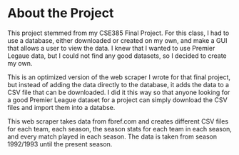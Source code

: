 # About the Project

This project stemmed from my CSE385 Final Project. For this class, I had to use a database, either downloaded or created on my own, and make a GUI that allows a user to view the data.
I knew that I wanted to use Premier Legaue data, but I could not find any good datasets, so I decided to create my own.

This is an optimized version of the web scraper I wrote for that final project, but instead of adding the data directly to the database, it adds the data to a CSV file that can be
downloaded. I did it this way so that anyone looking for a good Premier League dataset for a project can simply download the CSV files and import them into a databse.

This web scraper takes data from fbref.com and creates different CSV files for each team, each season, the season stats for each team in each season, and every match played in each 
season. The data is taken from season 1992/1993 until the present season.
